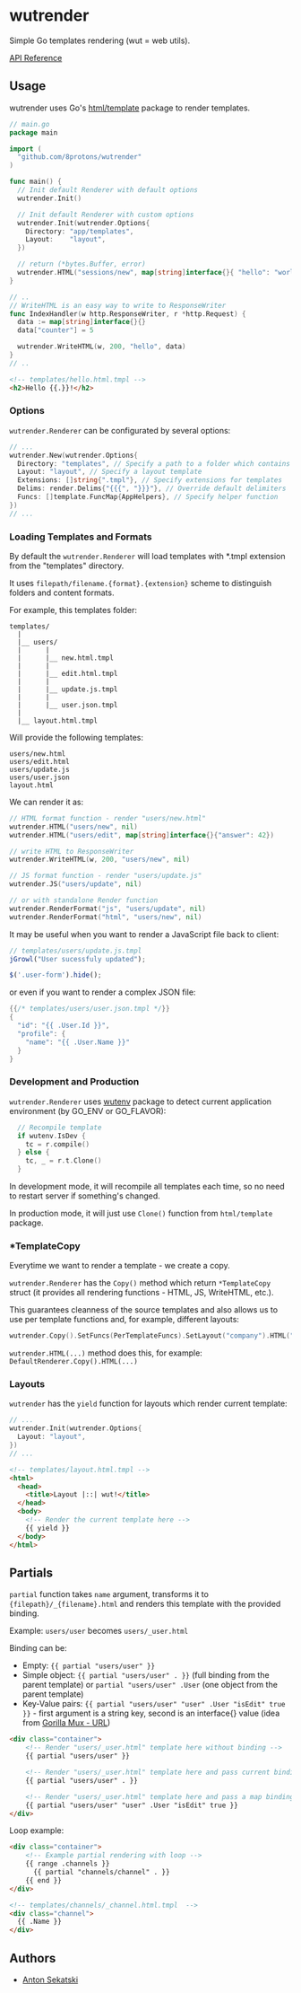# wutrender
Simple Go templates rendering (wut = web utils).

[API Reference](http://godoc.org/github.com/8protons/wutrender)

## Usage
wutrender uses Go's [html/template](http://golang.org/pkg/html/template/) package to render templates.

~~~ go
// main.go
package main

import (
  "github.com/8protons/wutrender"
)

func main() {
  // Init default Renderer with default options
  wutrender.Init()

  // Init default Renderer with custom options
  wutrender.Init(wutrender.Options{
    Directory: "app/templates",
    Layout:    "layout",
  })

  // return (*bytes.Buffer, error)
  wutrender.HTML("sessions/new", map[string]interface{}{ "hello": "world" })
}

// ..
// WriteHTML is an easy way to write to ResponseWriter
func IndexHandler(w http.ResponseWriter, r *http.Request) {
  data := map[string]interface{}{}
  data["counter"] = 5

  wutrender.WriteHTML(w, 200, "hello", data)
}
// ..

~~~

~~~ html
<!-- templates/hello.html.tmpl -->
<h2>Hello {{.}}!</h2>
~~~

### Options
`wutrender.Renderer` can be configurated by several options:

~~~ go
// ...
wutrender.New(wutrender.Options{
  Directory: "templates", // Specify a path to a folder which contains templates
  Layout: "layout", // Specify a layout template
  Extensions: []string{".tmpl"}, // Specify extensions for templates
  Delims: render.Delims{"{{{", "}}}"}, // Override default delimiters
  Funcs: []template.FuncMap{AppHelpers}, // Specify helper function
})
// ...
~~~

### Loading Templates and Formats
By default the `wutrender.Renderer` will load templates with *.tmpl extension from the "templates" directory.

It uses `filepath/filename.{format}.{extension}` scheme to distinguish folders and content formats.

For example, this templates folder:

~~~
templates/
  |
  |__ users/
  |      |
  |      |__ new.html.tmpl
  |      |
  |      |__ edit.html.tmpl
  |      |
  |      |__ update.js.tmpl
  |      |
  |      |__ user.json.tmpl
  |
  |__ layout.html.tmpl
~~~

Will provide the following templates:
~~~
users/new.html
users/edit.html
users/update.js
users/user.json
layout.html
~~~

We can render it as:

~~~ go
// HTML format function - render "users/new.html"
wutrender.HTML("users/new", nil)
wutrender.HTML("users/edit", map[string]interface{}{"answer": 42})

// write HTML to ResponseWriter
wutrender.WriteHTML(w, 200, "users/new", nil)

// JS format function - render "users/update.js"
wutrender.JS("users/update", nil)

// or with standalone Render function
wutrender.RenderFormat("js", "users/update", nil)
wutrender.RenderFormat("html", "users/new", nil)
~~~

It may be useful when you want to render a JavaScript file back to client:

~~~ js
// templates/users/update.js.tmpl
jGrowl("User sucessfuly updated");

$('.user-form').hide();
~~~

or even if you want to render a complex JSON file:

~~~ go
{{/* templates/users/user.json.tmpl */}}
{
  "id": "{{ .User.Id }}",
  "profile": {
    "name": "{{ .User.Name }}"
  }
}
~~~

### Development and Production

`wutrender.Renderer` uses [wutenv](8protons/wutenv) package to detect current application environment (by GO_ENV or GO_FLAVOR):

~~~ go
  // Recompile template
  if wutenv.IsDev {
    tc = r.compile()
  } else {
    tc, _ = r.t.Clone()
  }
~~~

In development mode, it will recompile all templates each time, so no need to restart server if something's changed.

In production mode, it will just use `Clone()` function from `html/template` package.

### *TemplateCopy

Everytime we want to render a template - we create a copy.

`wutrender.Renderer` has the `Copy()` method which return `*TemplateCopy` struct (it provides all rendering functions - HTML, JS, WriteHTML, etc.).

This guarantees cleanness of the source templates and also allows us to use per template functions and, for example, different layouts:

~~~ go
wutrender.Copy().SetFuncs(PerTemplateFuncs).SetLayout("company").HTML("hello", nil)
~~~

`wutrender.HTML(...)` method does this, for example: `DefaultRenderer.Copy().HTML(...)` 

### Layouts
`wutrender` has the `yield` function for layouts which render current template:

~~~ go
// ...
wutrender.Init(wutrender.Options{
  Layout: "layout",
})
// ...
~~~

~~~ html
<!-- templates/layout.html.tmpl -->
<html>
  <head>
    <title>Layout |::| wut!</title>
  </head>
  <body>
    <!-- Render the current template here -->
    {{ yield }}
  </body>
</html>
~~~

## Partials

`partial` function takes `name` argument, transforms it to `{filepath}/_{filename}.html` and renders this template with the provided binding.

Example: `users/user` becomes `users/_user.html`

Binding can be:

- Empty: `{{ partial "users/user" }}` 
- Simple object: `{{ partial "users/user" . }}` (full binding from the parent template) or `partial "users/user" .User` (one object from the parent template)
- Key-Value pairs: `{{ partial "users/user" "user" .User "isEdit" true }}` - first argument is a string key, second is an interface{} value (idea from [Gorilla Mux - URL](http://www.gorillatoolkit.org/pkg/mux#Route.URL))

~~~ html
<div class="container">
    <!-- Render "users/_user.html" template here without binding -->
    {{ partial "users/user" }}

    <!-- Render "users/_user.html" template here and pass current binding to it -->
    {{ partial "users/user" . }}

    <!-- Render "users/_user.html" template here and pass a map binding: {user: .user, isEdit: true} -->
    {{ partial "users/user" "user" .User "isEdit" true }}
</div>
~~~

Loop example:

~~~ html
<div class="container">
    <!-- Example partial rendering with loop -->
    {{ range .channels }}
      {{ partial "channels/channel" . }}
    {{ end }}
</div>

<!-- templates/channels/_channel.html.tmpl  -->
<div class="channel">
  {{ .Name }}
</div>

~~~

## Authors
* [Anton Sekatski](http://github.com/antonsekatski)